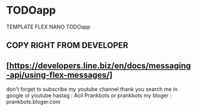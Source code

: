 # TODOapp
TEMPLATE FLEX NANO TODOapp

## COPY RIGHT FROM DEVELOPER 
[https://developers.line.biz/en/docs/messaging-api/using-flex-messages/]
-
don't forget to subscribe my youtube channel thank you
search me in google or youtube
hastag : Acil Prankbots or prankbots
my bloger : prankbots.bloger.com
